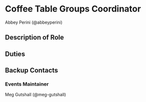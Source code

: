 # Coffee Table Groups Coordinator

Abbey Perini (@abbeyperini)

## Description of Role

<!-- Add content here! -->

## Duties

<!-- Add content here! -->

## Backup Contacts

<!-- Anyone else? -->

### Events Maintainer

Meg Gutshall (@meg-gutshall)
